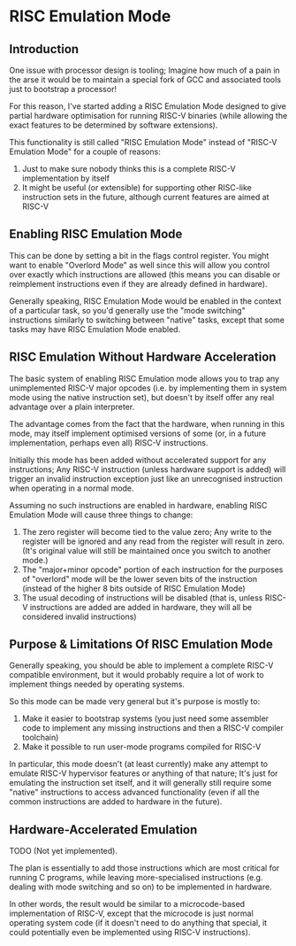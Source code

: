 # RISC Emulation Mode

## Introduction

One issue with processor design is tooling; Imagine how much of a pain in the arse it would be to maintain a special fork of GCC and associated tools just to bootstrap a processor!

For this reason, I've started adding a RISC Emulation Mode designed to give partial hardware optimisation for running RISC-V binaries (while allowing the exact features to be determined by software extensions).

This functionality is still called "RISC Emulation Mode" instead of "RISC-V Emulation Mode" for a couple of reasons:

1. Just to make sure nobody thinks this is a complete RISC-V implementation by itself
2. It might be useful (or extensible) for supporting other RISC-like instruction sets in the future, although current features are aimed at RISC-V

## Enabling RISC Emulation Mode

This can be done by setting a bit in the flags control register. You might want to enable "Overlord Mode" as well since this will allow you control over exactly which instructions are allowed (this means you can disable or reimplement instructions even if they are already defined in hardware).

Generally speaking, RISC Emulation Mode would be enabled in the context of a particular task, so you'd generally use the "mode switching" instructions similarly to switching between "native" tasks, except that some tasks may have RISC Emulation Mode enabled.

## RISC Emulation Without Hardware Acceleration

The basic system of enabling RISC Emulation mode allows you to trap any unimplemented RISC-V major opcodes (i.e. by implementing them in system mode using the native instruction set), but doesn't by itself offer any real advantage over a plain interpreter.

The advantage comes from the fact that the hardware, when running in this mode, may itself implement optimised versions of some (or, in a future implementation, perhaps even all) RISC-V instructions.

Initially this mode has been added without accelerated support for any instructions; Any RISC-V instruction (unless hardware support is added) will trigger an invalid instruction exception just like an unrecognised instruction when operating in a normal mode.

Assuming no such instructions are enabled in hardware, enabling RISC Emulation Mode will cause three things to change:

1. The zero register will become tied to the value zero; Any write to the register will be ignored and any read from the register will result in zero. (It's original value will still be maintained once you switch to another mode.)
2. The "major+minor opcode" portion of each instruction for the purposes of "overlord" mode will be the lower seven bits of the instruction (instead of the higher 8 bits outside of RISC Emulation Mode)
3. The usual decoding of instructions will be disabled (that is, unless RISC-V instructions are added are added in hardware, they will all be considered invalid instructions)

## Purpose & Limitations Of RISC Emulation Mode

Generally speaking, you should be able to implement a complete RISC-V compatible environment, but it would probably require a lot of work to implement things needed by operating systems.

So this mode can be made very general but it's purpose is mostly to:

1. Make it easier to bootstrap systems (you just need some assembler code to implement any missing instructions and then a RISC-V compiler toolchain)
2. Make it possible to run user-mode programs compiled for RISC-V

In particular, this mode doesn't (at least currently) make any attempt to emulate RISC-V hypervisor features or anything of that nature; It's just for emulating the instruction set itself, and it will generally still require some "native" instructions to access advanced functionality (even if all the common instructions are added to hardware in the future).

## Hardware-Accelerated Emulation

TODO (Not yet implemented).

The plan is essentially to add those instructions which are most critical for running C programs, while leaving more-specialised instructions (e.g. dealing with mode switching and so on) to be implemented in hardware.

In other words, the result would be similar to a microcode-based implementation of RISC-V, except that the microcode is just normal operating system code (if it doesn't need to do anything that special, it could potentially even be implemented using RISC-V instructions).
